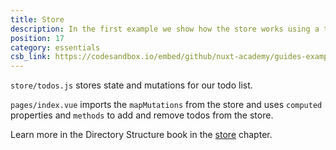 ```yaml
---
title: Store
description: In the first example we show how the store works using a todo app
position: 17
category: essentials
csb_link: https://codesandbox.io/embed/github/nuxt-academy/guides-examples/tree/master/04_directory_structure/14_store
---
```


<example-intro></example-intro>

`store/todos.js` stores state and mutations for our todo list.

`pages/index.vue` imports the `mapMutations` from the store and uses `computed` properties and `methods` to add and remove todos from the store.

<base-alert type="next">

Learn more in the Directory Structure book in the [store](/guides/directory-structure/store) chapter.

</base-alert>

<code-sandbox :src="csb_link"></code-sandbox>
